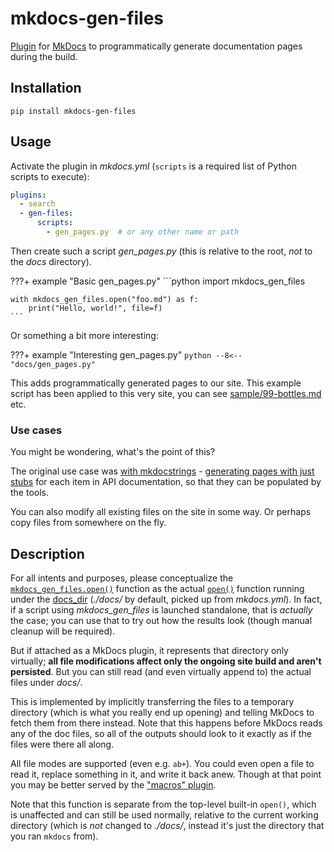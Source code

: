# mkdocs-gen-files

[Plugin][] for [MkDocs][] to programmatically generate documentation pages during the build.

## Installation

```shell
pip install mkdocs-gen-files
```

[mkdocs]: https://www.mkdocs.org/
[plugin]: https://www.mkdocs.org/user-guide/plugins/

## Usage

Activate the plugin in *mkdocs.yml* (`scripts` is a required list of Python scripts to execute):

```yaml
plugins:
  - search
  - gen-files:
      scripts:
        - gen_pages.py  # or any other name or path
```

Then create such a script *gen_pages.py* (this is relative to the root, *not* to the *docs* directory).

???+ example "Basic gen_pages.py"
    ```python
    import mkdocs_gen_files

    with mkdocs_gen_files.open("foo.md") as f:
        print("Hello, world!", file=f)
    ```

Or something a bit more interesting:

???+ example "Interesting gen_pages.py"
    ```python
    --8<-- "docs/gen_pages.py"
    ```

This adds programmatically generated pages to our site. This example script has been applied to this very site, you can see [sample/99-bottles.md](sample/99-bottles.md) etc.

### Use cases

You might be wondering, what's the point of this?

The original use case was [with mkdocstrings](https://pawamoy.github.io/mkdocstrings/usage/) - [generating pages with just stubs](https://oprypin.github.io/mkdocstrings-crystal/quickstart/migrate.html#generate-doc-stub-pages) for each item in API documentation, so that they can be populated by the tools.

You can also modify all existing files on the site in some way. Or perhaps copy files from somewhere on the fly.

## Description

For all intents and purposes, please conceptualize the [`mkdocs_gen_files.open()`](api.md) function as the actual [`open()`](https://docs.python.org/3/library/functions.html#open) function running under the [docs_dir](https://www.mkdocs.org/user-guide/configuration/#docs_dir) (*./docs/* by default, picked up from *mkdocs.yml*). In fact, if a script using *mkdocs_gen_files* is launched standalone, that is *actually* the case; you can use that to try out how the results look (though manual cleanup will be required).

But if attached as a MkDocs plugin, it represents that directory only virtually; **all file modifications affect only the ongoing site build and aren't persisted**. But you can still read (and even virtually append to) the actual files under *docs/*.

This is implemented by implicitly transferring the files to a temporary directory (which is what you really end up opening) and telling MkDocs to fetch them from there instead.
Note that this happens before MkDocs reads any of the doc files, so all of the outputs should look to it exactly as if the files were there all along.

All file modes are supported (even e.g. `ab+`). You could even open a file to read it, replace something in it, and write it back anew. Though at that point you may be better served by the ["macros" plugin](https://github.com/fralau/mkdocs_macros_plugin/).

Note that this function is separate from the top-level built-in `open()`, which is unaffected and can still be used normally, relative to the current working directory (which is *not* changed to *./docs/*, instead it's just the directory that you ran `mkdocs` from).


